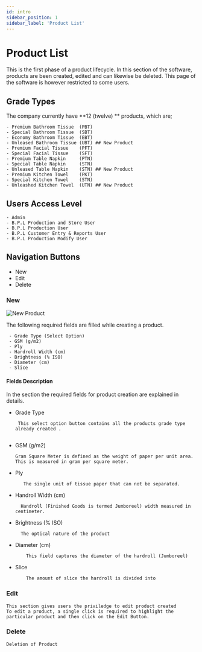 ```yaml
---
id: intro
sidebar_position: 1
sidebar_label: 'Product List'
---
```

# Product List

This is the first phase of a product lifecycle.
In this section of the software, products are been created, edited and can likewise be deleted.
This page of the software is however restricted to some users.

## Grade Types

The company currently have **12 (twelve) ** products, which are;
```
- Premium Bathroom Tissue  (PBT)
- Special Bathroom Tissue  (SBT)
- Economy Bathroom Tissue  (EBT)
- Unleased Bathroom Tissue (UBT) ## New Product
- Premium Facial Tissue    (PFT)
- Special Facial Tissue    (SFT)
- Premium Table Napkin     (PTN)
- Special Table Napkin     (STN)
- Unleased Table Napkin    (STN) ## New Product
- Premium Kitchen Towel    (PKT)
- Special Kitchen Towel    (STN)
- Unleashed Kitchen Towel  (UTN) ## New Product

```

## Users Access Level
```
- Admin
- B.P.L Production and Store User
- B.P.L Production User
- B.P.L Customer Entry & Reports User
- B.P.L Production Modify User
```
## Navigation Buttons

- New 
- Edit
- Delete

### New
![New Product](https://boulos.ng/boulos_doc_images/productNew.JPG)  

The following required fields are filled while creating a product.
   
```
 - Grade Type (Select Option)
 - GSM (g/m2)
 - Ply
 - Hardroll Width (cm)
 - Brightness (% ISO)
 - Diameter (cm)
 - Slice

```
#### Fields Description

In the section the required fields for product creation are explained in details.

- Grade Type
   ```
    This select option button contains all the products grade type already created .  
    
    ```
     
- GSM (g/m2)
     ```
     Gram Square Meter is defined as the weight of paper per unit area. This is measured in gram per square meter.
    ```
- Ply
    ``` 
       The single unit of tissue paper that can not be separated.
    ```

- Handroll Width (cm)
    ``` 
      Handroll (Finished Goods is termed Jumboreel) width measured in centimeter.
    ```
- Brightness (% ISO)
  ```
    The optical nature of the product
  ```
- Diameter (cm)
    ```
        This field captures the diameter of the hardroll (Jumboreel)
    ```
- Slice 
    ```
        The amount of slice the hardroll is divided into
    ```

### Edit

    This section gives users the priviledge to edit product created
    To edit a product, a single click is required to highlight the particular product and then click on the Edit Button.

### Delete
    Deletion of Product



